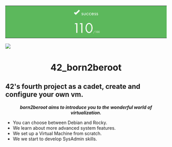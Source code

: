 ![b2r](assets/b2r.png)

<img src="https://game.42sp.org.br/static/assets/achievements/born2berootm.png">

<div align = center>

# 42_born2beroot

</div>

## 42's fourth project as a cadet, create and configure your own vm.

<div align = center>


####

 ___born2beroot aims to introduce you to the wonderful world of virtualization.___

</div>

- You can choose between Debian and Rocky.
- We learn about more advanced system features.
- We set up a Virtual Machine from scratch.
- We we start to develop SysAdmin skills.
